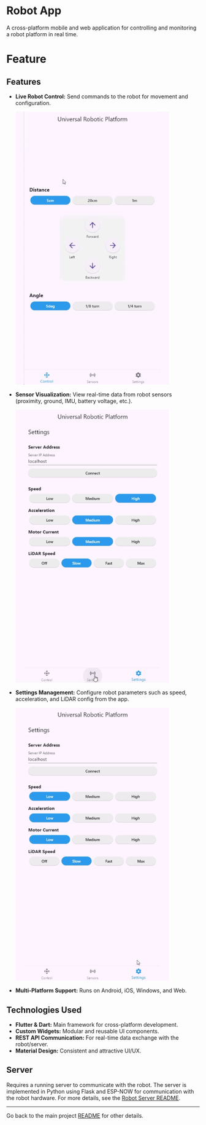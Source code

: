 # Robot App

A cross-platform mobile and web application for controlling and monitoring a robot platform in real time.
# Feature

## Features
- **Live Robot Control:** Send commands to the robot for movement and configuration.

    <img alt="Robot App Control View" src="../images/control_screen.gif" width="400" />

- **Sensor Visualization:** View real-time data from robot sensors (proximity, ground, IMU, battery voltage, etc.).

    <img alt="Robot App Sensors View" src="../images/sensors_screen.gif" width="400" />

- **Settings Management:** Configure robot parameters such as speed, acceleration, and LiDAR config from the app.

    <img alt="Robot App Settings View" src="../images/settings_screen.gif" width="400" />


- **Multi-Platform Support:** Runs on Android, iOS, Windows, and Web.

## Technologies Used
- **Flutter & Dart:** Main framework for cross-platform development.
- **Custom Widgets:** Modular and reusable UI components.
- **REST API Communication:** For real-time data exchange with the robot/server.
- **Material Design:** Consistent and attractive UI/UX.

## Server

Requires a running server to communicate with the robot. The server is implemented in Python using Flask and ESP-NOW for communication with the robot hardware. For more details, see the [Robot Server README](../server/).

---
Go back to the main project [README](../) for other details.
